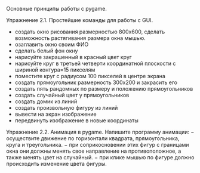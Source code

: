 Основные принципы работы с pygame. 

Упражнение 2.1. Простейшие команды для работы с GUI.
- создать окно рисования размерностью 800х600, сделать возможность растягивания размера окна мышью.
- озаглавить окно своим ФИО
- сделать белый фон окну
- нарисуйте закрашенный в красный цвет круг
- нарисуйте круг в третьей четверти координатной плоскости
с шириной контура=15 пикселям
- поместите круг с радиусом 100 пикселей в центре экрана
- создать прямоугольник размерность 300х200 и закрасить его
- создать пять рандомных по размеру и положению прямоугольников
- создать случайный цвет у прямоугольников
- создать домик из линий
- создать произвольную фигуру из линий
- вывести на экран изображение
- передвинуть изображение в новые координаты


Упражнение 2.2. Анимация в pygame.
Напишите программу анимации:
− осуществите движение по горизонтали квадрата, прямоугольника, круга и треугольника.
− при соприкосновении этих фигур с границами окна они должны менять свое направление на противоположное, а также менять цвет на случайный.
− при клике мышью по фигуре должно происходить изменение цвета фигуры.
